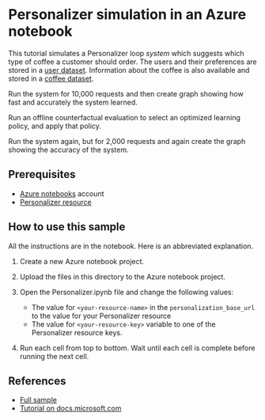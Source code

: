 # Personalizer simulation in an Azure notebook

This tutorial simulates a Personalizer loop _system_ which suggests which type of coffee a customer should order. The users and their preferences are stored in a [user dataset](usrs.json). Information about the coffee is also available and stored in a [coffee dataset](coffee.json).

Run the system for 10,000 requests and then create graph showing how fast and accurately the system learned. 

Run an offline counterfactual evaluation to select an optimized learning policy, and apply that policy.

Run the system again, but for 2,000 requests and again create the graph showing the accuracy of the system.

## Prerequisites

* [Azure notebooks](https://notebooks.azure.com/) account
* [Personalizer resource](https://ms.portal.azure.com/#create/Microsoft.CognitiveServicesPersonalizer)

## How to use this sample

All the instructions are in the notebook. Here is an abbreviated explanation.

1. Create a new Azure notebook project.
1. Upload the files in this directory to the Azure notebook project. 
1. Open the Personalizer.ipynb file and change the following values:

    * The value for `<your-resource-name>` in the `personalization_base_url` to the value for your Personalizer resource
    * The value for `<your-resource-key>` variable to one of the Personalizer resource keys. 

1. Run each cell from top to bottom. Wait until each cell is complete before running the next cell. 

## References

* [Full sample](https://github.com/Azure-Samples/cognitive-services-personalizer-samples/tree/master/samples/azurenotebook)
* [Tutorial on docs.microsoft.com](https://docs.microsoft.com/azure/cognitive-services/personalizer/tutorial-use-azure-notebook-generate-loop-data)
